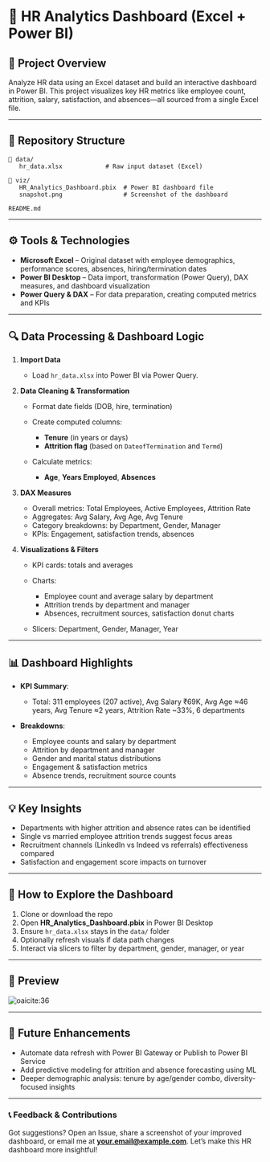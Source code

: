 # 🏢 HR Analytics Dashboard (Excel + Power BI)

## 📌 Project Overview

Analyze HR data using an Excel dataset and build an interactive dashboard in Power BI. This project visualizes key HR metrics like employee count, attrition, salary, satisfaction, and absences—all sourced from a single Excel file.

---

## 📁 Repository Structure

```
📁 data/
   hr_data.xlsx            # Raw input dataset (Excel)

📁 viz/
   HR_Analytics_Dashboard.pbix  # Power BI dashboard file
   snapshot.png                 # Screenshot of the dashboard

README.md
```

---

## ⚙️ Tools & Technologies

* **Microsoft Excel** – Original dataset with employee demographics, performance scores, absences, hiring/termination dates
* **Power BI Desktop** – Data import, transformation (Power Query), DAX measures, and dashboard visualization
* **Power Query & DAX** – For data preparation, creating computed metrics and KPIs

---

## 🔍 Data Processing & Dashboard Logic

1. **Import Data**

   * Load `hr_data.xlsx` into Power BI via Power Query.

2. **Data Cleaning & Transformation**

   * Format date fields (DOB, hire, termination)
   * Create computed columns:

     * **Tenure** (in years or days)
     * **Attrition flag** (based on `DateofTermination` and `Termd`)
   * Calculate metrics:

     * **Age**, **Years Employed**, **Absences**

3. **DAX Measures**

   * Overall metrics: Total Employees, Active Employees, Attrition Rate
   * Aggregates: Avg Salary, Avg Age, Avg Tenure
   * Category breakdowns: by Department, Gender, Manager
   * KPIs: Engagement, satisfaction trends, absences

4. **Visualizations & Filters**

   * KPI cards: totals and averages
   * Charts:

     * Employee count and average salary by department
     * Attrition trends by department and manager
     * Absences, recruitment sources, satisfaction donut charts
   * Slicers: Department, Gender, Manager, Year

---

## 📊 Dashboard Highlights

* **KPI Summary**:

  * Total: 311 employees (207 active), Avg Salary ₹69K, Avg Age ≈46 years, Avg Tenure ≈2 years, Attrition Rate \~33%, 6 departments
* **Breakdowns**:

  * Employee counts and salary by department
  * Attrition by department and manager
  * Gender and marital status distributions
  * Engagement & satisfaction metrics
  * Absence trends, recruitment source counts

---

## 💡 Key Insights

* Departments with higher attrition and absence rates can be identified
* Single vs married employee attrition trends suggest focus areas
* Recruitment channels (LinkedIn vs Indeed vs referrals) effectiveness compared
* Satisfaction and engagement score impacts on turnover

---

## 🚀 How to Explore the Dashboard

1. Clone or download the repo
2. Open **HR\_Analytics\_Dashboard.pbix** in Power BI Desktop
3. Ensure `hr_data.xlsx` stays in the `data/` folder
4. Optionally refresh visuals if data path changes
5. Interact via slicers to filter by department, gender, manager, or year

---

## 📸 Preview

![oaicite:36](viz/snapshot.png)

---

## 🔭 Future Enhancements

* Automate data refresh with Power BI Gateway or Publish to Power BI Service
* Add predictive modeling for attrition and absence forecasting using ML
* Deeper demographic analysis: tenure by age/gender combo, diversity-focused insights

---


### 📞 Feedback & Contributions

Got suggestions? Open an Issue, share a screenshot of your improved dashboard, or email me at **[your.email@example.com](mailto:your.email@example.com)**. Let’s make this HR dashboard more insightful!


